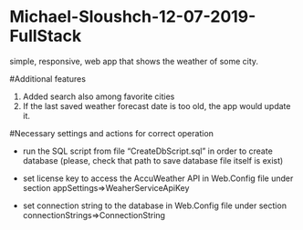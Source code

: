 # Michael-Sloushch-12-07-2019-FullStack
simple, responsive, web app that shows the weather of some city.

#Additional features

1)	Added search also among favorite cities
2)	If the last saved weather forecast date is too old, the app would update it. 

#Necessary settings and actions for correct operation
- run the SQL script from file “CreateDbScript.sql” in order to create database
(please, check that path to save database file itself is exist)

- set license key to access the AccuWeather API in Web.Config  file under section appSettings=>WeaherServiceApiKey

- set  connection string to the database in Web.Config file under section connectionStrings=>ConnectionString

